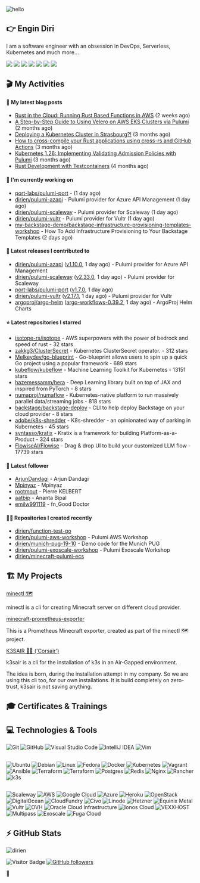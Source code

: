![hello](https://media.giphy.com/media/3ornk57KwDXf81rjWM/giphy.gif)

## 👉 Engin Diri

I am a software engineer with an obsession in DevOps, Serverless, Kubernetes and much more...

[![](https://img.shields.io/badge/-@__ediri-000000?style=for-the-badge&logo=X&logoColor=ffffff)](https://x.com/_ediri)
[![](https://img.shields.io/badge/engin--diri-0A66C2?style=for-the-badge&logo=linkedin&logoColor=#0A66C2)](https://www.linkedin.com/in/engin-diri/)
[![](https://img.shields.io/badge/@_ediri@cloud--native.social-6364FF?style=for-the-badge&logo=mastodon&logoColor=white)](https://cloud-native.social/@_ediri)
[![](https://img.shields.io/badge/-@dirien-%23181717?style=for-the-badge&logo=github)](https://github.com/dirien)
[![](https://img.shields.io/badge/-blog.ediri.io-2962FF?style=for-the-badge&logo=hashnode&logoColor=white)](https://blog.ediri.io/)
[![](https://img.shields.io/badge/dirien-003366?style=for-the-badge&logo=linuxfoundation&logoColor=white)](https://openprofile.dev/profile/dirien)
[![](https://img.shields.io/badge/-@__ediri-E4405F?style=for-the-badge&logo=instagram&logoColor=white)](https://www.instagram.com/_ediri/)

## 🎬 My Activities

#### 📖 My latest blog posts
- [Rust in the Cloud: Running Rust Based Functions in AWS](https://blog.ediri.io/rust-in-the-cloud-running-rust-based-functions-in-aws) (2 weeks ago)
- [A Step-by-Step Guide to Using Velero on AWS EKS Clusters via Pulumi](https://blog.ediri.io/a-step-by-step-guide-to-using-velero-on-aws-eks-clusters-via-pulumi) (2 months ago)
- [Deploying a Kubernetes Cluster in Strasbourg?!](https://blog.ediri.io/deploying-a-kubernetes-cluster-in-strasbourg) (3 months ago)
- [How to cross-compile your Rust applications using cross-rs and GitHub Actions](https://blog.ediri.io/how-to-cross-compile-your-rust-applications-using-cross-rs-and-github-actions) (3 months ago)
- [Kubernetes 1.26: Implementing Validating Admission Policies with Pulumi](https://blog.ediri.io/kubernetes-126-implementing-validating-admission-policies-with-pulumi) (3 months ago)
- [Rust Development with Testcontainers](https://blog.ediri.io/rust-development-with-testcontainers) (4 months ago)

#### 👷 I'm currently working on

- [port-labs/pulumi-port](https://github.com/port-labs/pulumi-port) -  (1 day ago)
- [dirien/pulumi-azapi](https://github.com/dirien/pulumi-azapi) - Pulumi provider for Azure API Management (1 day ago)
- [dirien/pulumi-scaleway](https://github.com/dirien/pulumi-scaleway) - Pulumi provider for Scaleway (1 day ago)
- [dirien/pulumi-vultr](https://github.com/dirien/pulumi-vultr) - Pulumi provider for Vultr (1 day ago)
- [my-backstage-demo/backstage-infrastructure-provisioning-templates-workshop](https://github.com/my-backstage-demo/backstage-infrastructure-provisioning-templates-workshop) - How To Add Infrastructure Provisioning to Your Backstage Templates (2 days ago)

#### 🚀 Latest releases I contributed to

- [dirien/pulumi-azapi](https://github.com/dirien/pulumi-azapi) ([v1.10.0](https://github.com/dirien/pulumi-azapi/releases/tag/v1.10.0), 1 day ago) - Pulumi provider for Azure API Management
- [dirien/pulumi-scaleway](https://github.com/dirien/pulumi-scaleway) ([v2.33.0](https://github.com/dirien/pulumi-scaleway/releases/tag/v2.33.0), 1 day ago) - Pulumi provider for Scaleway
- [port-labs/pulumi-port](https://github.com/port-labs/pulumi-port) ([v1.7.0](https://github.com/port-labs/pulumi-port/releases/tag/v1.7.0), 1 day ago)
- [dirien/pulumi-vultr](https://github.com/dirien/pulumi-vultr) ([v2.17.1](https://github.com/dirien/pulumi-vultr/releases/tag/v2.17.1), 1 day ago) - Pulumi provider for Vultr
- [argoproj/argo-helm](https://github.com/argoproj/argo-helm) ([argo-workflows-0.39.2](https://github.com/argoproj/argo-helm/releases/tag/argo-workflows-0.39.2), 1 day ago) - ArgoProj Helm Charts

#### ⭐ Latest repositories I starred

- [isotope-rs/isotope](https://github.com/isotope-rs/isotope) - AWS superpowers with the power of bedrock and speed of rust - 32 stars
- [zakkg3/ClusterSecret](https://github.com/zakkg3/ClusterSecret) - Kubernetes ClusterSecret operator. - 312 stars
- [Melkeydev/go-blueprint](https://github.com/Melkeydev/go-blueprint) - Go-blueprint allows users to spin up a quick Go project using a popular framework - 689 stars
- [kubeflow/kubeflow](https://github.com/kubeflow/kubeflow) - Machine Learning Toolkit for Kubernetes - 13151 stars
- [hazemessamm/hera](https://github.com/hazemessamm/hera) - Deep Learning library bulit on top of JAX and inspired from PyTorch - 8 stars
- [numaproj/numaflow](https://github.com/numaproj/numaflow) - Kubernetes-native platform to run massively parallel data/streaming jobs - 818 stars
- [backstage/backstage-deploy](https://github.com/backstage/backstage-deploy) - CLI to help deploy Backstage on your cloud provider - 8 stars
- [adobe/k8s-shredder](https://github.com/adobe/k8s-shredder) - K8s-shredder - an opinionated way of parking in Kubernetes - 45 stars
- [syntasso/kratix](https://github.com/syntasso/kratix) - Kratix is a framework for building Platform-as-a-Product - 324 stars
- [FlowiseAI/Flowise](https://github.com/FlowiseAI/Flowise) - Drag &amp; drop UI to build your customized LLM flow - 17739 stars

#### 👥 Latest follower

- [ArjunDandagi](https://github.com/ArjunDandagi) - Arjun Dandagi
- [Mpinyaz](https://github.com/Mpinyaz) - Mpinyaz
- [rootmout](https://github.com/rootmout) - Pierre KELBERT
- [aatbip](https://github.com/aatbip) - Ananta Bipal
- [emilw991119](https://github.com/emilw991119) - fn_Good Doctor

#### 👨‍💻 Repositories I created recently

- [dirien/function-test-go](https://github.com/dirien/function-test-go)
- [dirien/pulumi-aws-workshop](https://github.com/dirien/pulumi-aws-workshop) - Pulumi AWS Workshop
- [dirien/munich-pug-19-10](https://github.com/dirien/munich-pug-19-10) - Demo code for the Munich PUG
- [dirien/pulumi-exoscale-workshop](https://github.com/dirien/pulumi-exoscale-workshop) - Pulumi Exoscale Workshop
- [dirien/minecraft-pulumi-ecs](https://github.com/dirien/minecraft-pulumi-ecs)


## 🏗️ My Projects
[minectl 🗺](https://github.com/dirien/minectl)

minectl is a cli for creating Minecraft server on different cloud provider.

[minecraft-prometheus-exporter](https://github.com/dirien/minecraft-prometheus-exporter)

This is a Prometheus Minecraft exporter, created as part of the minectl 🗺 project.

[K3SAIR 🏴‍☠️️ ('Corsair')](https://github.com/dirien/k3sair-cli)

k3sair is a cli for the installation of k3s in an Air-Gapped environment.

The idea is born, during the installation attempt in my company. So we are using this cli too, for our own
installations. It is build completely on zero-trust, k3sair is not saving anything.

## 🎓 Certificates & Trainings

<!--START_SECTION:badges-->
<!--END_SECTION:badges-->

## 💻 Technologies & Tools

![Git](https://img.shields.io/badge/git-%23F05033.svg?style=for-the-badge&logo=git&logoColor=white)
![GitHub](https://img.shields.io/badge/github-%23121011.svg?style=for-the-badge&logo=github&logoColor=white)
![Visual Studio Code](https://img.shields.io/badge/VisualStudioCode-0078d7.svg?style=for-the-badge&logo=visual-studio-code&logoColor=white)
![IntelliJ IDEA](https://img.shields.io/badge/IntelliJIDEA-000000.svg?style=for-the-badge&logo=intellij-idea&logoColor=white)
![Vim](https://img.shields.io/badge/VIM-%2311AB00.svg?style=for-the-badge&logo=vim&logoColor=white)

##

![Ubuntu](https://img.shields.io/badge/Ubuntu-E95420?style=for-the-badge&logo=ubuntu&logoColor=white)
![Debian](https://img.shields.io/badge/Debian-D70A53?style=for-the-badge&logo=debian&logoColor=white)
![Linux](https://img.shields.io/badge/Linux-FCC624?style=for-the-badge&logo=linux&logoColor=black)
![Fedora](https://img.shields.io/badge/Fedora-294172?style=for-the-badge&logo=fedora&logoColor=white)
![Docker](https://img.shields.io/badge/docker-0db7ed.svg?style=for-the-badge&logo=docker&logoColor=white)
![Kubernetes](https://img.shields.io/badge/kubernetes-326ce5.svg?style=for-the-badge&logo=kubernetes&logoColor=white)
![Vagrant](https://img.shields.io/badge/vagrant-1563FF.svg?style=for-the-badge&logo=vagrant&logoColor=white)
![Ansible](https://img.shields.io/badge/ansible-1A1918.svg?style=for-the-badge&logo=ansible&logoColor=white)
![Terraform](https://img.shields.io/badge/terraform-5835CC.svg?style=for-the-badge&logo=terraform&logoColor=white)
![Terraform](https://img.shields.io/badge/pulumi-8A3391.svg?style=for-the-badge&logo=pulumi&logoColor=white)
![Postgres](https://img.shields.io/badge/postgres-316192.svg?style=for-the-badge&logo=postgresql&logoColor=white)
![Redis](https://img.shields.io/badge/redis-DD0031.svg?style=for-the-badge&logo=redis&logoColor=white)
![Nginx](https://img.shields.io/badge/nginx-009639.svg?style=for-the-badge&logo=nginx&logoColor=white)
![Rancher](https://img.shields.io/badge/rancher-0075A8.svg?style=for-the-badge&logo=rancher&logoColor=white)
![k3s](https://img.shields.io/badge/k3s-FFC61C.svg?style=for-the-badge&logo=&logoColor=white)

##

![Scaleway](https://img.shields.io/badge/SCALEWAY-4f0599.svg?style=for-the-badge&logo=scaleway&logoColor=white)
![AWS](https://img.shields.io/badge/AWS-FF9900.svg?style=for-the-badge&logo=amazon-aws&logoColor=white)
![Google Cloud](https://img.shields.io/badge/GoogleCloud-4285F4.svg?style=for-the-badge&logo=google-cloud&logoColor=white)
![Azure](https://img.shields.io/badge/azure-0078D4.svg?style=for-the-badge&logo=microsoft-azure&logoColor=white)
![Heroku](https://img.shields.io/badge/heroku-430098.svg?style=for-the-badge&logo=heroku&logoColor=white)
![OpenStack](https://img.shields.io/badge/Openstack-f01742.svg?style=for-the-badge&logo=openstack&logoColor=white)
![DigitalOcean](https://img.shields.io/badge/DigitalOcean-0080FF.svg?style=for-the-badge&logo=DigitalOcean&logoColor=white)
![CloudFundry](https://img.shields.io/badge/CloudFoundry-0C9ED5.svg?style=for-the-badge&logo=cloudfoundry&logoColor=white)
![Civo](https://img.shields.io/badge/civo-239DFF.svg?style=for-the-badge&logo=civo&logoColor=white)
![Linode](https://img.shields.io/badge/linode-00A95C?style=for-the-badge&logo=linode&logoColor=white)
![Hetzner](https://img.shields.io/badge/hetzner-d50c2d?style=for-the-badge&logo=hetzner&logoColor=white)
![Equinix Metal](https://img.shields.io/badge/equinix--metal-d10810?style=for-the-badge&logo=equinixmetal&logoColor=white)
![Vultr](https://img.shields.io/badge/vultr-007BFC?style=for-the-badge&logo=vultr&logoColor=white)
![OVH](https://img.shields.io/badge/ovh-123F6D?style=for-the-badge&logo=ovh&logoColor=white)
![Oracle Cloud Infrastructure](https://img.shields.io/badge/Oracle_Cloud_Infrastructure-F80000?style=for-the-badge&logo=oracle&logoColor=white)
![Ionos Cloud](https://img.shields.io/badge/ionos--cloud-003D8F?style=for-the-badge&logo=ionos&logoColor=white)
![VEXXHOST](https://img.shields.io/badge/VEXXHOST-2A1659?style=for-the-badge&logo=vexxhost&logoColor=white)
![Multipass](https://img.shields.io/badge/Multipass-E95420?style=for-the-badge&logo=ubuntu&logoColor=white)
![Exoscale](https://img.shields.io/badge/Exoscale-DA291C?style=for-the-badge&logo=exoscale&logoColor=white)
![Fuga Cloud](https://img.shields.io/badge/fuga_cloud-242F4B?style=for-the-badge&logo=fugacloud&logoColor=white)

## ⚡ GitHub Stats

![dirien](https://github-readme-stats.vercel.app/api?username=dirien&show_icons=true&count_private=true&theme=dracula)

![Visitor Badge](https://visitor-badge.laobi.icu/badge?page_id=dirien)
[![GitHub followers](https://img.shields.io/github/followers/dirien.svg?style=social&label=Follow&maxAge=2592000)](https://github.com/dirien?tab=followers)

🧿
